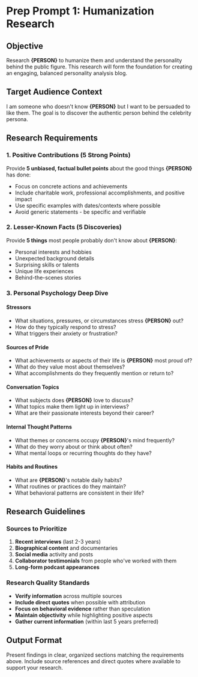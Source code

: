 # Prep Prompt 1: Humanization Research

## Objective

Research **{PERSON}** to humanize them and understand the personality behind the public figure. This research will form the foundation for creating an engaging, balanced personality analysis blog.

## Target Audience Context

I am someone who doesn't know **{PERSON}** but I want to be persuaded to like them. The goal is to discover the authentic person behind the celebrity persona.

## Research Requirements

### 1. Positive Contributions (5 Strong Points)

Provide **5 unbiased, factual bullet points** about the good things **{PERSON}** has done:

- Focus on concrete actions and achievements
- Include charitable work, professional accomplishments, and positive impact
- Use specific examples with dates/contexts where possible
- Avoid generic statements - be specific and verifiable

### 2. Lesser-Known Facts (5 Discoveries)

Provide **5 things** most people probably don't know about **{PERSON}**:

- Personal interests and hobbies
- Unexpected background details
- Surprising skills or talents
- Unique life experiences
- Behind-the-scenes stories

### 3. Personal Psychology Deep Dive

#### **Stressors**

- What situations, pressures, or circumstances stress **{PERSON}** out?
- How do they typically respond to stress?
- What triggers their anxiety or frustration?

#### **Sources of Pride**

- What achievements or aspects of their life is **{PERSON}** most proud of?
- What do they value most about themselves?
- What accomplishments do they frequently mention or return to?

#### **Conversation Topics**

- What subjects does **{PERSON}** love to discuss?
- What topics make them light up in interviews?
- What are their passionate interests beyond their career?

#### **Internal Thought Patterns**

- What themes or concerns occupy **{PERSON}**'s mind frequently?
- What do they worry about or think about often?
- What mental loops or recurring thoughts do they have?

#### **Habits and Routines**

- What are **{PERSON}**'s notable daily habits?
- What routines or practices do they maintain?
- What behavioral patterns are consistent in their life?

## Research Guidelines

### Sources to Prioritize

1. **Recent interviews** (last 2-3 years)
2. **Biographical content** and documentaries
3. **Social media** activity and posts
4. **Collaborator testimonials** from people who've worked with them
5. **Long-form podcast appearances**

### Research Quality Standards

- **Verify information** across multiple sources
- **Include direct quotes** when possible with attribution
- **Focus on behavioral evidence** rather than speculation
- **Maintain objectivity** while highlighting positive aspects
- **Gather current information** (within last 5 years preferred)

## Output Format

Present findings in clear, organized sections matching the requirements above. Include source references and direct quotes where available to support your research.
